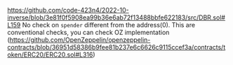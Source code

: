https://github.com/code-423n4/2022-10-inverse/blob/3e81f0f5908ea99b36e6ab72f13488bbfe622183/src/DBR.sol#L159
No check on `spender` different from the address(0). This are conventional checks, you can check OZ implementation (https://github.com/OpenZeppelin/openzeppelin-contracts/blob/36951d58386b9fee81b237e6c6626c9115ccef3a/contracts/token/ERC20/ERC20.sol#L316)
